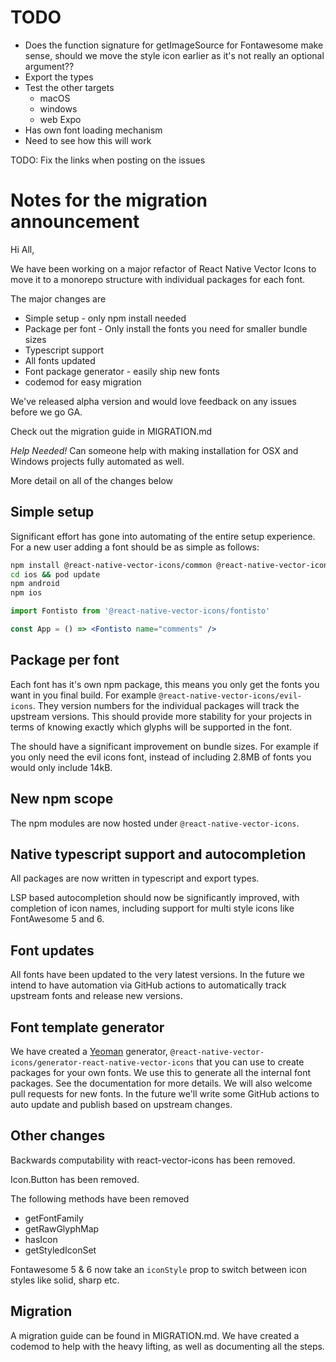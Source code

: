 # TODO

* Does the function signature for getImageSource for Fontawesome make sense, should we move the style icon earlier as it's not really an optional argument??
* Export the types
* Test the other targets
  * macOS
  * windows
  * web
Expo
* Has own font loading mechanism
* Need to see how this will work

TODO: Fix the links when posting on the issues

# Notes for the migration announcement

Hi All,

We have been working on a major refactor of React Native Vector Icons to move
it to a monorepo structure with individual packages for each font.

The major changes are
* Simple setup - only npm install needed
* Package per font - Only install the fonts you need for smaller bundle sizes
* Typescript support
* All fonts updated
* Font package generator - easily ship new fonts
* codemod for easy migration

We've released alpha version and would love feedback on any issues before we go GA.

Check out the migration guide in MIGRATION.md

*Help Needed!* Can someone help with making installation for OSX and Windows projects fully automated as well.

More detail on all of the changes below

## Simple setup

Significant effort has gone into automating of the entire setup experience. For
a new user adding a font should be as simple as follows:

```sh
npm install @react-native-vector-icons/common @react-native-vector-icons/fontisto
cd ios && pod update
npm android
npm ios
```

```jsx
import Fontisto from '@react-native-vector-icons/fontisto'

const App = () => <Fontisto name="comments" />
```

## Package per font

Each font has it's own npm package, this means you only get the fonts you want
in you final build. For example `@react-native-vector-icons/evil-icons`. They
version numbers for the individual packages will track the upstream versions.
This should provide more stability for your projects in terms of knowing
exactly which glyphs will be supported in the font.

The should have a significant improvement on bundle sizes. For example if you
only need the evil icons font, instead of including 2.8MB of fonts you would
only include 14kB.

## New npm scope

The npm modules are now hosted under `@react-native-vector-icons`.

## Native typescript support and autocompletion

All packages are now written in typescript and export types.

LSP based autocompletion should now be significantly improved, with completion
of icon names, including support for multi style icons like FontAwesome 5 and
6.

## Font updates

All fonts have been updated to the very latest versions. In the future we
intend to have automation via GitHub actions to automatically track upstream
fonts and release new versions.

## Font template generator

We have created a [Yeoman](https://yeoman.io/) generator,
`@react-native-vector-icons/generator-react-native-vector-icons` that you can
use to create packages for your own fonts. We use this to generate all the
internal font packages. See the documentation for more details. We will also
welcome pull requests for new fonts. In the future we'll write some GitHub
actions to auto update and publish based on upstream changes.

## Other changes

Backwards computability with react-vector-icons has been removed.

Icon.Button has been removed.

The following methods have been removed
  * getFontFamily
  * getRawGlyphMap
  * hasIcon
  * getStyledIconSet

Fontawesome 5 & 6 now take an `iconStyle` prop to switch between icon styles like solid, sharp etc.

## Migration

A migration guide can be found in MIGRATION.md. We have created a codemod to
help with the heavy lifting, as well as documenting all the steps.
